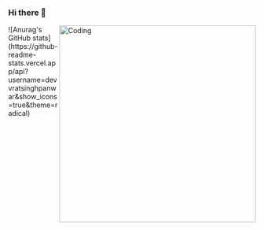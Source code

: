### Hi there 👋
<img align="right" alt="Coding" width="400" src="https://kritrimvault.com/futuristic-abstract-circles-hud-working-video/">
![Anurag's GitHub stats](https://github-readme-stats.vercel.app/api?username=devvratsinghpanwar&show_icons=true&theme=radical)

<!--
**devvratsinghpanwar/devvratsinghpanwar** is a ✨ _special_ ✨ repository because its `README.md` (this file) appears on your GitHub profile.

Here are some ideas to get you started:

- 🔭 I’m currently working on improving my devops skills
- 🌱 I’m currently learning javascript
- 👯 I’m looking to collaborate on ...
- 🤔 I’m looking for help with ...
- 💬 Ask me about ...
- 📫 How to reach me: devvratsingh0121@gmail.com
- 😄 Pronouns: ...
- ⚡ Fun fact: ...
-->
